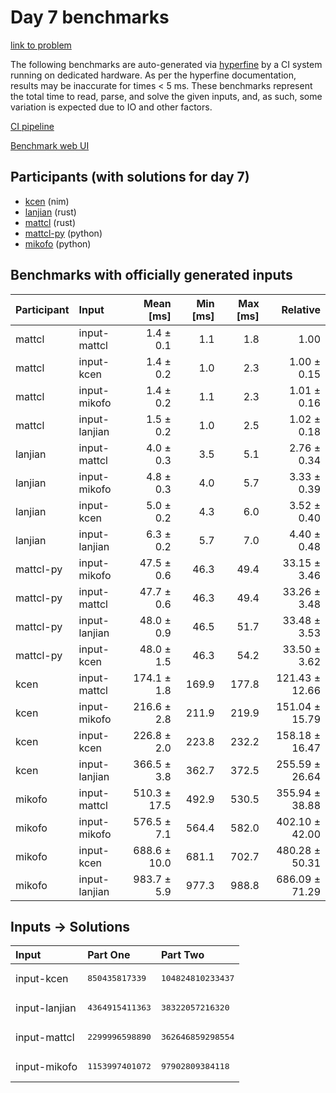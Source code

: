 # Day 7 benchmarks

[link to problem](https://adventofcode.com/2024/day/7)

The following benchmarks are auto-generated via
[hyperfine](https://github.com/sharkdp/hyperfine) by a CI system running on
dedicated hardware. As per the hyperfine documentation, results may be
inaccurate for times < 5 ms. These benchmarks represent the total time to read,
parse, and solve the given inputs, and, as such, some variation is expected due
to IO and other factors.

[CI pipeline](http://ci.papercode.net:8080/teams/main/pipelines/aoc2024)

[Benchmark web UI](https://aoc.ancalagon.black)


## Participants (with solutions for day 7)

- [kcen](https://github.com/kcen/aoc2024) (nim)
- [lanjian](https://github.com/lanjian/aoc-2024) (rust)
- [mattcl](https://github.com/mattcl/aoc2024) (rust)
- [mattcl-py](https://github.com/mattcl/aoc2024-py) (python)
- [mikofo](https://github.com/mikofo/aoc2024) (python)


## Benchmarks with officially generated inputs

| Participant | Input | Mean [ms] | Min [ms] | Max [ms] | Relative |
|:---|:---|---:|---:|---:|---:|
| mattcl | input-mattcl | 1.4 ± 0.1 | 1.1 | 1.8 | 1.00 |
| mattcl | input-kcen | 1.4 ± 0.2 | 1.0 | 2.3 | 1.00 ± 0.15 |
| mattcl | input-mikofo | 1.4 ± 0.2 | 1.1 | 2.3 | 1.01 ± 0.16 |
| mattcl | input-lanjian | 1.5 ± 0.2 | 1.0 | 2.5 | 1.02 ± 0.18 |
| lanjian | input-mattcl | 4.0 ± 0.3 | 3.5 | 5.1 | 2.76 ± 0.34 |
| lanjian | input-mikofo | 4.8 ± 0.3 | 4.0 | 5.7 | 3.33 ± 0.39 |
| lanjian | input-kcen | 5.0 ± 0.2 | 4.3 | 6.0 | 3.52 ± 0.40 |
| lanjian | input-lanjian | 6.3 ± 0.2 | 5.7 | 7.0 | 4.40 ± 0.48 |
| mattcl-py | input-mikofo | 47.5 ± 0.6 | 46.3 | 49.4 | 33.15 ± 3.46 |
| mattcl-py | input-mattcl | 47.7 ± 0.6 | 46.3 | 49.4 | 33.26 ± 3.48 |
| mattcl-py | input-lanjian | 48.0 ± 0.9 | 46.5 | 51.7 | 33.48 ± 3.53 |
| mattcl-py | input-kcen | 48.0 ± 1.5 | 46.3 | 54.2 | 33.50 ± 3.62 |
| kcen | input-mattcl | 174.1 ± 1.8 | 169.9 | 177.8 | 121.43 ± 12.66 |
| kcen | input-mikofo | 216.6 ± 2.8 | 211.9 | 219.9 | 151.04 ± 15.79 |
| kcen | input-kcen | 226.8 ± 2.0 | 223.8 | 232.2 | 158.18 ± 16.47 |
| kcen | input-lanjian | 366.5 ± 3.8 | 362.7 | 372.5 | 255.59 ± 26.64 |
| mikofo | input-mattcl | 510.3 ± 17.5 | 492.9 | 530.5 | 355.94 ± 38.88 |
| mikofo | input-mikofo | 576.5 ± 7.1 | 564.4 | 582.0 | 402.10 ± 42.00 |
| mikofo | input-kcen | 688.6 ± 10.0 | 681.1 | 702.7 | 480.28 ± 50.31 |
| mikofo | input-lanjian | 983.7 ± 5.9 | 977.3 | 988.8 | 686.09 ± 71.29 |


## Inputs -> Solutions

| Input | Part One | Part Two |
|:---|:---|:---|
|input-kcen|<pre>850435817339</pre>|<pre>104824810233437</pre>|
|input-lanjian|<pre>4364915411363</pre>|<pre>38322057216320</pre>|
|input-mattcl|<pre>2299996598890</pre>|<pre>362646859298554</pre>|
|input-mikofo|<pre>1153997401072</pre>|<pre>97902809384118</pre>|